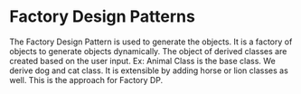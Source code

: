 # Factory Design Patterns

<p> The Factory Design Pattern is used to generate the objects.
     It is a factory of objects to generate objects dynamically.  
     The object of derived classes are created based on the user input.
     Ex:
        Animal Class is the base class. 
        We derive dog and cat class.
        It is extensible by adding horse or lion classes as well.
        This is the approach for Factory DP.
</p>
